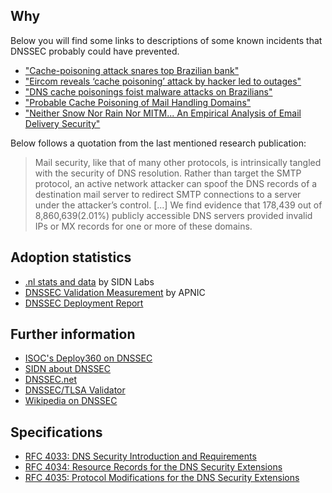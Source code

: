 ## Why
Below you will find some links to descriptions of some known incidents that DNSSEC probably could have prevented. 

* ["Cache-poisoning attack snares top Brazilian bank"](https://www.theregister.co.uk/2009/04/22/bandesco_cache_poisoning_attack/)
* ["Eircom reveals ‘cache poisoning’ attack by hacker led to outages"](https://www.siliconrepublic.com/enterprise/eircom-reveals-cache-poisoning-attack-by-hacker-led-to-outages)
* ["DNS cache poisonings foist malware attacks on Brazilians"](https://www.theregister.co.uk/2011/11/07/brazilian_dns_cache_poisoing_attacks/)
* ["Probable Cache Poisoning of Mail Handling Domains"](http://www.cert.org/blogs/certcc/post.cfm?EntryID=206)
* ["Neither Snow Nor Rain Nor MITM... An Empirical Analysis of Email Delivery Security"](http://dl.acm.org/citation.cfm?id=2815695)

Below follows a quotation from the last mentioned research publication:

> Mail security, like that of many other protocols, is intrinsically tangled with the security of DNS resolution. Rather than target the SMTP protocol, an active network attacker can spoof the DNS records of a destination mail server to redirect SMTP connections to a server under the attacker’s control. [...] We find evidence that 178,439 out of 8,860,639(2.01%) publicly accessible DNS servers provided invalid IPs or MX records for one or more of these domains.

## Adoption statistics
* [.nl stats and data](http://stats.sidnlabs.nl/#/dnssec) by SIDN Labs
* [DNSSEC Validation Measurement](https://stats.labs.apnic.net/dnssec) by APNIC
* [DNSSEC Deployment Report](http://dnssec-deployment.icann.org/dctld/)

## Further information
* [ISOC's Deploy360 on DNSSEC](http://www.internetsociety.org/deploy360/dnssec/)
* [SIDN about DNSSEC](https://www.sidn.nl/a/internet-security/dnssec?language_id=2)
* [DNSSEC.net](http://www.dnssec.net/)
* [DNSSEC/TLSA Validator](https://www.dnssec-validator.cz/)
* [Wikipedia on DNSSEC](https://en.wikipedia.org/wiki/Domain_Name_System_Security_Extensions)

## Specifications
* [RFC 4033: DNS Security Introduction and Requirements](https://datatracker.ietf.org/doc/rfc4033)
* [RFC 4034: Resource Records for the DNS Security Extensions](https://datatracker.ietf.org/doc/rfc4034)
* [RFC 4035: Protocol Modifications for the DNS Security Extensions](https://datatracker.ietf.org/doc/rfc4035)
